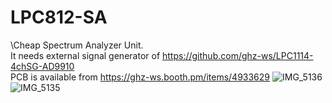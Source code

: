 # LPC812-SA
\Cheap Spectrum Analyzer Unit.<br>
It needs external signal generator of https://github.com/ghz-ws/LPC1114-4chSG-AD9910 <br>
PCB is available from https://ghz-ws.booth.pm/items/4933629
![IMG_5136](https://github.com/ghz-ws/LPC812-SA/assets/52226620/97291350-d575-4e8f-abac-44c2714812f0)
![IMG_5135](https://github.com/ghz-ws/LPC812-SA/assets/52226620/3d8dc342-c41f-43bc-abad-4ae790e17b4b)
